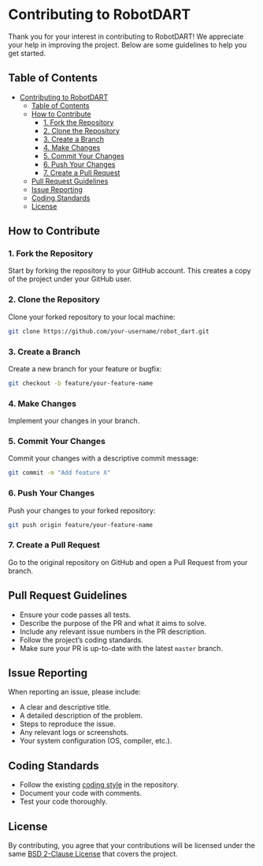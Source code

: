 # Contributing to RobotDART

Thank you for your interest in contributing to RobotDART! We appreciate your help in improving the project. Below are some guidelines to help you get started.

## Table of Contents
- [Contributing to RobotDART](#contributing-to-robotdart)
  - [Table of Contents](#table-of-contents)
  - [How to Contribute](#how-to-contribute)
    - [1. Fork the Repository](#1-fork-the-repository)
    - [2. Clone the Repository](#2-clone-the-repository)
    - [3. Create a Branch](#3-create-a-branch)
    - [4. Make Changes](#4-make-changes)
    - [5. Commit Your Changes](#5-commit-your-changes)
    - [6. Push Your Changes](#6-push-your-changes)
    - [7. Create a Pull Request](#7-create-a-pull-request)
  - [Pull Request Guidelines](#pull-request-guidelines)
  - [Issue Reporting](#issue-reporting)
  - [Coding Standards](#coding-standards)
  - [License](#license)

## How to Contribute

### 1. Fork the Repository
Start by forking the repository to your GitHub account. This creates a copy of the project under your GitHub user.

### 2. Clone the Repository
Clone your forked repository to your local machine:
```bash
git clone https://github.com/your-username/robot_dart.git
```

### 3. Create a Branch
Create a new branch for your feature or bugfix:
```bash
git checkout -b feature/your-feature-name
```

### 4. Make Changes
Implement your changes in your branch.

### 5. Commit Your Changes
Commit your changes with a descriptive commit message:
```bash
git commit -m "Add feature X"
```

### 6. Push Your Changes
Push your changes to your forked repository:
```bash
git push origin feature/your-feature-name
```

### 7. Create a Pull Request
Go to the original repository on GitHub and open a Pull Request from your branch.

## Pull Request Guidelines
- Ensure your code passes all tests.
- Describe the purpose of the PR and what it aims to solve.
- Include any relevant issue numbers in the PR description.
- Follow the project’s coding standards.
- Make sure your PR is up-to-date with the latest `master` branch.

## Issue Reporting
When reporting an issue, please include:
- A clear and descriptive title.
- A detailed description of the problem.
- Steps to reproduce the issue.
- Any relevant logs or screenshots.
- Your system configuration (OS, compiler, etc.).

## Coding Standards
- Follow the existing [coding style](https://github.com/NOSALRO/robot_dart/blob/master/.clang-format) in the repository.
- Document your code with comments.
- Test your code thoroughly.

## License
By contributing, you agree that your contributions will be licensed under the same [BSD 2-Clause License](https://github.com/NOSALRO/robot_dart?tab=BSD-2-Clause-1-ov-file#readme) that covers the project.

